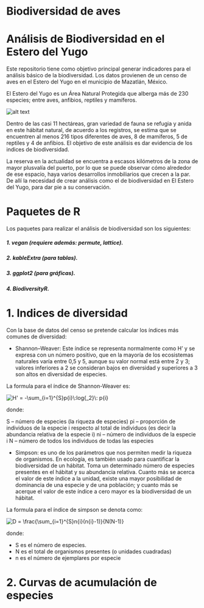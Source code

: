 # Biodiversidad de aves
# Análisis de Biodiversidad en el Estero del Yugo

Este repositorio tiene como objetivo principal generar indicadores para el análisis básico de la biodiversidad. Los datos provienen de un censo de aves en el Estero del Yugo en el municipio de Mazatlán, México.

El Estero del Yugo es un Área Natural Protegida que alberga más de 230 especies; entre aves, anfibios, reptiles y mamíferos. 

![alt text](https://raw.githubusercontent.com/naimmanriquez/biodiversidad_estero/main/03_Gr%C3%A1ficas/estero.jpg?raw=true)

Dentro de las casi 11 hectáreas, gran variedad de fauna se refugia y anida en este hábitat natural, de acuerdo a los registros, se estima que se encuentren al menos 216 tipos diferentes de aves, 8 de mamíferos, 5 de reptiles y 4 de anfibios. El objetivo de este análisis es dar evidencia de los indices de biodiversidad. 

La reserva en la actualidad se encuentra a escasos kilómetros de la zona de mayor plusvalía del puerto, por lo que se puede observar cómo alrededor de ese espacio, haya varios desarrollos inmobiliarios que crecen a la par. De allí la necesidad de crear análisis como el de biodiversidad en El Estero del Yugo, para dar pie a su conservación. 

# Paquetes de R
Los paquetes para realizar el análisis de biodiversidad son los siguientes:

##### 1. vegan (requiere además: permute, lattice).
##### 2. kableExtra (para tablas).
##### 3. ggplot2 (para gráficas).
##### 4. BiodiversityR.

# 1. Indices de diversidad
Con la base de datos del censo se pretende calcular los índices más comunes de diversidad:
- Shannon–Weaver: Este índice se representa normalmente como H’ y se expresa con un número positivo, que en la mayoría de los ecosistemas naturales varía entre 0,5 y 5, aunque su valor normal está entre 2 y 3; valores inferiores a 2 se consideran bajos en diversidad y superiores a 3 son altos en diversidad de especies.

La formula para el índice de Shannon-Weaver es:

<img src="https://latex.codecogs.com/svg.image?H'&space;=&space;-\sum_{i=1}^{S}p{i}\:log{_2}\:&space;p{i}" title="H' = -\sum_{i=1}^{S}p{i}\:log{_2}\: p{i}" />

donde:

S – número de especies (la riqueza de especies)
pi – proporción de individuos de la especie i respecto al total de individuos (es decir la abundancia relativa de la especie i)
ni – número de individuos de la especie i
N – número de todos los individuos de todas las especies

- Simpson: es uno de los parámetros que nos permiten medir la riqueza de organismos. En ecología, es también usado para cuantificar la biodiversidad de un hábitat. Toma un determinado número de especies presentes en el hábitat y su abundancia relativa. Cuanto más se acerca el valor de este índice a la unidad, existe una mayor posibilidad de dominancia de una especie y de una población; y cuanto más se acerque el valor de este índice a cero mayor es la biodiversidad de un hábitat.

La formula para el índice de simpson se denota como:

<img src="https://latex.codecogs.com/svg.image?D&space;=&space;\frac{\sum_{i=1}^{S}n{i}(n{i}-1)}{N(N-1)}" title="D = \frac{\sum_{i=1}^{S}n{i}(n{i}-1)}{N(N-1)}" />

donde:

- S es el número de especies.
- N es el total de organismos presentes (o unidades cuadradas)
- n es el número de ejemplares por especie

# 2. Curvas de acumulación de especies
